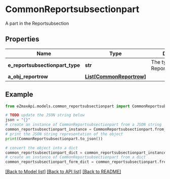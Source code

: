 # CommonReportsubsectionpart

A part in the Reportsubsection 

## Properties

Name | Type | Description | Notes
------------ | ------------- | ------------- | -------------
**e_reportsubsectionpart_type** | **str** | The type of the Reportsubsectionpart | 
**a_obj_reportrow** | [**List[CommonReportrow]**](CommonReportrow.md) |  | 

## Example

```python
from eZmaxApi.models.common_reportsubsectionpart import CommonReportsubsectionpart

# TODO update the JSON string below
json = "{}"
# create an instance of CommonReportsubsectionpart from a JSON string
common_reportsubsectionpart_instance = CommonReportsubsectionpart.from_json(json)
# print the JSON string representation of the object
print(CommonReportsubsectionpart.to_json())

# convert the object into a dict
common_reportsubsectionpart_dict = common_reportsubsectionpart_instance.to_dict()
# create an instance of CommonReportsubsectionpart from a dict
common_reportsubsectionpart_form_dict = common_reportsubsectionpart.from_dict(common_reportsubsectionpart_dict)
```
[[Back to Model list]](../README.md#documentation-for-models) [[Back to API list]](../README.md#documentation-for-api-endpoints) [[Back to README]](../README.md)


